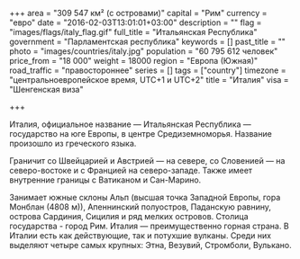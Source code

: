 +++
area = "309 547 км² (с островами)"
capital = "Рим"
currency = "евро"
date = "2016-02-03T13:01:01+03:00"
description = ""
flag = "images/flags/italy_flag.gif"
full_title = "Итальянская Республика"
government = "Парламентская республика"
keywords = []
past_title = ""
photo = "images/countries/italy.jpg"
population = "60 795 612 человек"
price_from = "18 000"
weight = 18000
region = "Европа (Южная)"
road_traffic = "правостороннее"
series = []
tags = ["country"]
timezone = "центральноевропейское время, UTC+1 и UTC+2"
title = "Италия"
visa = "Шенгенская виза"

+++

Италия, официальное название — Итальянская Республика — государство на юге Европы, в центре Средиземноморья. Название произошло из греческого языка.

Граничит со Швейцарией и Австрией — на севере, со Словенией — на северо-востоке и с Францией на северо-западе. Также имеет внутренние границы с Ватиканом и Сан-Марино.

Занимает южные склоны Альп (высшая точка Западной Европы, гора Монблан (4808 м)), Апеннинский полуостров, Паданскую равнину, острова Сардиния, Сицилия и ряд мелких островов. Столица государства - город Рим. Италия — преимущественно горная страна. В Италии есть как действующие, так и потухшие вулканы. Среди них выделяют четыре самых крупных: Этна, Везувий, Стромболи, Вулькано.